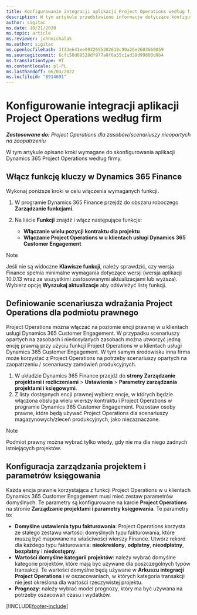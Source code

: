 ```yaml
---
title: Konfigurowanie integracji aplikacji Project Operations według firm
description: W tym artykule przedstawiono informacje dotyczące konfigurowania integracji według firmy w aplikacji Project Operations.
author: sigitac
ms.date: 10/21/2020
ms.topic: article
ms.reviewer: johnmichalak
ms.author: sigitac
ms.openlocfilehash: 3f33e641ee0932655282618c99a26e2603660059
ms.sourcegitcommit: 6cfc50d89528df977a8f6a55c1ad39d99800d9b4
ms.translationtype: HT
ms.contentlocale: pl-PL
ms.lasthandoff: 06/03/2022
ms.locfileid: "8914691"
---
```

# <a name="configure-project-operations-integration-per-legal-entity"></a>Konfigurowanie integracji aplikacji Project Operations według firm 

_**Zastosowane do:** Project Operations dla zasobów/scenariuszy nieopartych na zaopatrzeniu_

W tym artykule opisano kroki wymagane do skonfigurowania aplikacji Dynamics 365 Project Operations według firmy.

## <a name="enable-feature-keys-in-dynamics-365-finance"></a>Włącz funkcję kluczy w Dynamics 365 Finance

Wykonaj poniższe kroki w celu włączenia wymaganych funkcji.

1. W programie Dynamics 365 Finance przejdź do obszaru roboczego **Zarządzanie funkcjami**.
2. Na liście **Funkcji** znajdź i włącz następujące funkcje:
  
    - **Włączanie wielu pozycji kontraktu dla projektu**
    - **Włączanie Project Operations w u klientach usługi Dynamics 365 Customer Engagement**

> [!NOTE]
> Jeśli nie są widoczne **Klawisze funkcji**, należy sprawdzić, czy wersja Finance spełnia minimalne wymagania dotyczące wersji (wersja aplikacji 10.0.13 wraz ze wszystkimi zastosowanymi aktualizacjami lub wyższa). Wybierz opcję **Wyszukaj aktualizacje** aby odświeżyć listę funkcji.

## <a name="define-the-project-operations-deployment-scenario-for-a-legal-entity"></a>Definiowanie scenariusza wdrażania Project Operations dla podmiotu prawnego

Project Operations można włączać na poziomie encji prawnej w u klientach usługi Dynamics 365 Customer Engagement. W przypadku scenariuszy opartych na zasobach i niedosyłanych zasobach można utworzyć jedną encję prawną przy użyciu funkcji Project Operations w u klientach usługi Dynamics 365 Customer Engagement. W tym samym środowisku inna firma może korzystać z Project Operations na potrzeby scenariuszy opartych na zaopatrzeniu / scenariuszy zamówień produkcyjnych.

1. W układzie Dynamics 365 Finance przejdź do **strony Zarządzanie projektami i rozliczeniami** > **Ustawienia** > **Parametry zarządzania projektami i księgowymi**.
2. Z listy dostępnych encji prawnej wybierz encje, w których będzie włączona obsługa wielu wierszy kontraktu i Project Operations w programie Dynamics 365 Customer Engagement. Pozostaw osoby prawne, które będą używać Project Operations dla scenariuszy magazynowych/zleceń produkcyjnych, jako niezaznaczone.

> [!NOTE]
> Podmiot prawny można wybrać tylko wtedy, gdy nie ma dla niego żadnych istniejących projektów.

## <a name="configure-project-management-and-accounting-parameters"></a>Konfiguracja zarządzania projektem i parametrów księgowania

Każda encja prawnie korzystająca z funkcji Project Operations w u klientach Dynamics 365 Customer Engagement musi mieć zestaw parametrów domyślnych. Te parametry są konfigurowane na karcie **Project Operations** na stronie **Zarządzanie projektami i parametry księgowania**. Te parametry to:

  - **Domyślne ustawienia typu fakturowania**: Project Operations korzysta ze stałego zestawu wartości domyślnych typu fakturowania, które muszą być mapowane na właściwości wierszy Finance. Utwórz rekord dla każdego typu fakturowania: **nieokreślony**, **odpłatny**, **nieodpłatny**, **bezpłatny** i **niedostępny**.
  - **Wartości domyślne kategorii projektów**: należy wybrać domyślne kategorie projektów, które mają być używane dla poszczególnych typów transakcji. Te wartości domyślne będą używane w **Arkuszu integracji Project Operations** i w oszacowaniach, w których kategoria transakcji nie jest określona dla wartości rzeczywistej projektu.
  - **Prognozy**: należy wybrać model prognozy, który ma być używana na potrzeby oszacowań czasu i wydatków.


[!INCLUDE[footer-include](../includes/footer-banner.md)]
